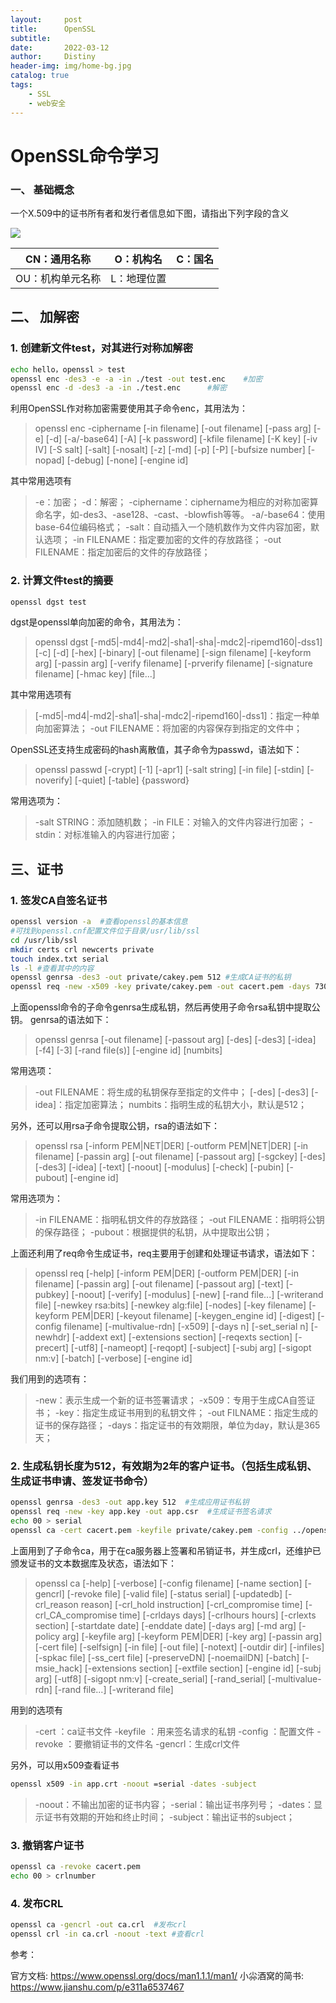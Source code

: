 ```yaml
---
layout:     post
title:      OpenSSL
subtitle:   
date:       2022-03-12
author:     Distiny
header-img: img/home-bg.jpg
catalog: true
tags:
    - SSL 
    - web安全
---
```


# OpenSSL命令学习

### 一、 基础概念

一个X.509中的证书所有者和发行者信息如下图，请指出下列字段的含义

![](https://raw.githubusercontent.com/distiny-cool/distiny-cool.github.io/main/img/openssl1.jpg)

| CN：通用名称     | O：机构名   | C：国名 |
| ---------------- | ----------- | ------- |
| OU：机构单元名称 | L：地理位置 |         |

## 二、 加解密

### 1. 创建新文件test，对其进行对称加解密

```bash
echo hello，openssl > test
openssl enc -des3 -e -a -in ./test -out test.enc	#加密
openssl enc -d -des3 -a -in ./test.enc		#解密
```

利用OpenSSL作对称加密需要使用其子命令enc，其用法为：

> openssl enc -ciphername [-in filename] [-out filename] [-pass arg] [-e] [-d] [-a/-base64] [-A] [-k password] [-kfile filename] [-K key] [-iv IV] [-S salt] [-salt] [-nosalt] [-z] [-md] [-p] [-P] [-bufsize number] [-nopad] [-debug] [-none] [-engine id]

其中常用选项有

> -e：加密；
>  -d：解密；
>  -ciphername：ciphername为相应的对称加密算命名字，如-des3、-ase128、-cast、-blowfish等等。
>  -a/-base64：使用base-64位编码格式；
>  -salt：自动插入一个随机数作为文件内容加密，默认选项；
>  -in FILENAME：指定要加密的文件的存放路径；
>  -out FILENAME：指定加密后的文件的存放路径；

### 2. 计算文件test的摘要

```bash
openssl dgst test
```

dgst是openssl单向加密的命令，其用法为：

> openssl dgst [-md5|-md4|-md2|-sha1|-sha|-mdc2|-ripemd160|-dss1] [-c] [-d] [-hex] [-binary] [-out filename] [-sign filename] [-keyform arg] [-passin arg] [-verify filename] [-prverify filename] [-signature filename] [-hmac key] [file...]
>

其中常用选项有

> [-md5|-md4|-md2|-sha1|-sha|-mdc2|-ripemd160|-dss1]：指定一种单向加密算法；
> -out FILENAME：将加密的内容保存到指定的文件中；

OpenSSL还支持生成密码的hash离散值，其子命令为passwd，语法如下：

> openssl passwd [-crypt] [-1] [-apr1] [-salt string] [-in file] [-stdin] [-noverify] [-quiet] [-table] {password}

常用选项为：

> -salt STRING：添加随机数；
> -in FILE：对输入的文件内容进行加密；
> -stdin：对标准输入的内容进行加密；

## 三、证书
### 1. 签发CA自签名证书

```bash
openssl version -a	#查看openssl的基本信息
#可找到openssl.cnf配置文件位于目录/usr/lib/ssl
cd /usr/lib/ssl
mkdir certs crl newcerts private
touch index.txt serial 
ls -l #查看其中的内容
openssl genrsa -des3 -out private/cakey.pem 512 #生成CA证书的私钥
openssl req -new -x509 -key private/cakey.pem -out cacert.pem -days 730	 #生成CA自签名证书
```

上面openssl命令的子命令genrsa生成私钥，然后再使用子命令rsa私钥中提取公钥。
genrsa的语法如下：

> openssl genrsa [-out filename] [-passout arg] [-des] [-des3] [-idea] [-f4] [-3] [-rand file(s)] [-engine id] [numbits]
>

常用选项：

> -out FILENAME：将生成的私钥保存至指定的文件中；
> [-des] [-des3] [-idea]：指定加密算法；
> numbits：指明生成的私钥大小，默认是512；
>

另外，还可以用rsa子命令提取公钥，rsa的语法如下：

> openssl rsa [-inform PEM|NET|DER] [-outform PEM|NET|DER] [-in filename] [-passin arg] [-out filename] [-passout arg] [-sgckey] [-des] [-des3] [-idea] [-text] [-noout] [-modulus] [-check] [-pubin] [-pubout] [-engine id]
>

常用选项为：

> -in FILENAME：指明私钥文件的存放路径；
> -out FILENAME：指明将公钥的保存路径；
> -pubout：根据提供的私钥，从中提取出公钥；

上面还利用了req命令生成证书，req主要用于创建和处理证书请求，语法如下：

> openssl req [-help] [-inform PEM|DER] [-outform PEM|DER] [-in filename] [-passin arg] [-out filename] [-passout arg] [-text] [-pubkey] [-noout] [-verify] [-modulus] [-new] [-rand file...] [-writerand file] [-newkey rsa:bits] [-newkey alg:file] [-nodes] [-key filename] [-keyform PEM|DER] [-keyout filename] [-keygen_engine id] [-digest] [-config filename] [-multivalue-rdn] [-x509] [-days n] [-set_serial n] [-newhdr] [-addext ext] [-extensions section] [-reqexts section] [-precert] [-utf8] [-nameopt] [-reqopt] [-subject] [-subj arg] [-sigopt nm:v] [-batch] [-verbose] [-engine id]
>

我们用到的选项有：

> -new：表示生成一个新的证书签署请求；
> -x509：专用于生成CA自签证书；
> -key：指定生成证书用到的私钥文件；
> -out FILNAME：指定生成的证书的保存路径；
> -days：指定证书的有效期限，单位为day，默认是365天；

### 2. 生成私钥长度为512，有效期为2年的客户证书。（包括生成私钥、生成证书申请、签发证书命令）

```bash
openssl genrsa -des3 -out app.key 512  #生成应用证书私钥
openssl req -new -key app.key -out app.csr	#生成证书签名请求
echo 00 > serial
openssl ca -cert cacert.pem -keyfile private/cakey.pem -config ../openssl.cnf -in app.csr -out app.crt -days 730
```

上面用到了子命令ca，用于在ca服务器上签署和吊销证书，并生成crl，还维护已颁发证书的文本数据库及状态，语法如下：

> openssl ca [-help] [-verbose] [-config filename] [-name section] [-gencrl] [-revoke file] [-valid file] [-status serial] [-updatedb] [-crl_reason reason] [-crl_hold instruction] [-crl_compromise time] [-crl_CA_compromise time] [-crldays days] [-crlhours hours] [-crlexts section] [-startdate date] [-enddate date] [-days arg] [-md arg] [-policy arg] [-keyfile arg] [-keyform PEM|DER] [-key arg] [-passin arg] [-cert file] [-selfsign] [-in file] [-out file] [-notext] [-outdir dir] [-infiles] [-spkac file] [-ss_cert file] [-preserveDN] [-noemailDN] [-batch] [-msie_hack] [-extensions section] [-extfile section] [-engine id] [-subj arg] [-utf8] [-sigopt nm:v] [-create_serial] [-rand_serial] [-multivalue-rdn] [-rand file...] [-writerand file]
>

用到的选项有

> -cert ：ca证书文件
> -keyfile ：用来签名请求的私钥
> -config ：配置文件
> -revoke ：要撤销证书的文件名
> -gencrl：生成crl文件

另外，可以用x509查看证书

```bash
openssl x509 -in app.crt -noout =serial -dates -subject
```
> -noout：不输出加密的证书内容；
> -serial：输出证书序列号；
> -dates：显示证书有效期的开始和终止时间；
> -subject：输出证书的subject；

### 3. 撤销客户证书

```bash
openssl ca -revoke cacert.pem
echo 00 > crlnumber
```

### 4. 发布CRL

```bash
openssl ca -gencrl -out ca.crl	#发布crl
openssl crl -in ca.crl -noout -text	#查看crl
```

参考：

官方文档:       https://www.openssl.org/docs/man1.1.1/man1/
小尛酒窝的简书: https://www.jianshu.com/p/e311a6537467
